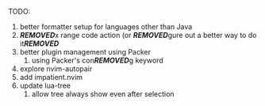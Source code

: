TODO:

1. better formatter setup for languages other than Java
1. ***REMOVED***x range code action (or ***REMOVED***gure out a better way to do it***REMOVED***
1. better plugin management using Packer
    1. using Packer's con***REMOVED***g keyword
1. explore nvim-autopair
1. add impatient.nvim
1. update lua-tree
    1. allow tree always show even after selection
